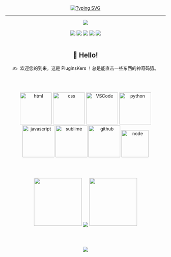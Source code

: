 <div align="center">
  <a href="https://www.i5res.com/">
    <img src="https://readme-typing-svg.herokuapp.com?font=Fira+Code&pause=1000&width=435&lines=console.log('PluginsKers');%E5%BF%B5%E5%BF%B5%E4%B8%8D%E5%BF%98%EF%BC%8C%E5%BF%85%E6%9C%89%E5%9B%9E%E5%93%8D%EF%BC%81&center=true&size=27" alt="Typing SVG" />
    </a>
</div>

<hr />

<div align="center">
  <img src="https://camo.githubusercontent.com/810fafff9494605b8da8804af6bc6a38af0aaaf160ea7898b20583b9441bee76/68747470733a2f2f63646e2e6a7364656c6976722e6e65742f67682f73756e3032323553554e2f70686f746f732f696d616765732f3230323130383330303031393535362e676966" />
</div>

<br />

<div align="center">
  <img src="https://img.shields.io/badge/-HTML5-E34F26?style=flat-square&logo=html5&logoColor=white" /> <img src="https://img.shields.io/badge/-CSS3-1572B6?style=flat-square&logo=css3" /> <img src="https://img.shields.io/badge/-JavaScript-oringe?style=flat-square&logo=javascript" />   <img src="https://img.shields.io/github/stars/PluginsKers?style=social" />   <img src="https://img.shields.io/github/followers/PluginsKers?style=social" />
</div>

<br />

<div align="center">
  <h2>🙋 Hello!</h2>
</div>

<div align="center">
  <p>✍️&nbsp;&nbsp;欢迎您的到来，这是 PluginsKers ！总是能直击一些东西的神奇码猿。</p>
</div>

<br /><br />

<!-- Gif -->
<div align="center">
  <img alt-"html5" src="https://media.giphy.com/media/XAxylRMCdpbEWUAvr8/giphy.gif" width="100" title="html">
  <img alt="css" src="https://media.giphy.com/media/fsEaZldNC8A1PJ3mwp/giphy.gif" width="100" title="css">
  <img alt="VSCode" src="https://i.giphy.com/media/IdyAQJVN2kVPNUrojM/200.webp" width="100" title="vscode">
  <img alt="python" src="https://i.giphy.com/media/LMt9638dO8dftAjtco/200.webp" width="100" title="python">
  <img alt="javascript" src="https://media3.giphy.com/media/ln7z2eWriiQAllfVcn/200w.webp" width="100" title="javascript">
  <img alt="sublime" src="https://media.giphy.com/media/jnDKffgCfGYOp6cMTK/giphy.gif" width="100" title="sublime">
  <img alt="github" src="https://i.giphy.com/media/KzJkzjggfGN5Py6nkT/200.webp" width="100" title="github">
  <img alt="node" src="https://media.giphy.com/media/kdFc8fubgS31b8DsVu/giphy.gif" width="85" title="node">
</div>

<br /><br />

<!-- 连续提交代码天数记录 -->
<div align="center">
  <img width="150" src="https://cdn.jsdelivr.net/gh/sun0225SUN/photos/images/202108300310676.png" />
  <img align="center" src="https://github-readme-streak-stats.herokuapp.com/?user=PluginsKers&theme=dark&hide_border=true" />
  <img width="150" src="https://cdn.jsdelivr.net/gh/sun0225SUN/photos/images/202108300312623.png" />
</div>

<br /><br />

<!-- just img -->
<div align="center"><img src="https://cdn.jsdelivr.net/gh/sun0225SUN/photos/images/202110311924844.png" /></div>
